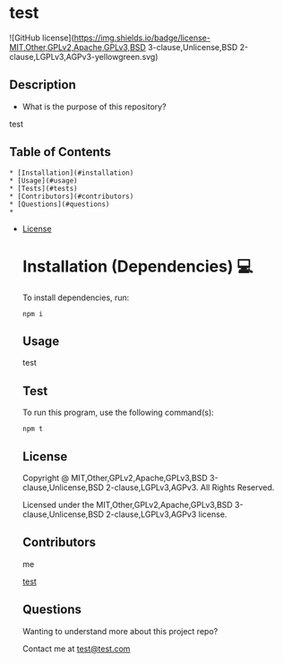 # test
  ![GitHub license](https://img.shields.io/badge/license-MIT,Other,GPLv2,Apache,GPLv3,BSD 3-clause,Unlicense,BSD 2-clause,LGPLv3,AGPv3-yellowgreen.svg)

  ## Description
  * What is the purpose of this repository?<br/>

  test

  ## Table of Contents

    * [Installation](#installation)
    * [Usage](#usage)
    * [Tests](#tests)
    * [Contributors](#contributors)
    * [Questions](#questions)
    * 
* [License](#license)

  
  # Installation (Dependencies) 💻

    To install dependencies,  run:

    ```
    npm i
    ```

  ## Usage

    test

  ## Test

    To run this program, use the following command(s):

    ```
    npm t
    ```

    
    ## License

    Copyright @ MIT,Other,GPLv2,Apache,GPLv3,BSD 3-clause,Unlicense,BSD 2-clause,LGPLv3,AGPv3.  All Rights Reserved.

    Licensed under the MIT,Other,GPLv2,Apache,GPLv3,BSD 3-clause,Unlicense,BSD 2-clause,LGPLv3,AGPv3 license.
    
    
  ## Contributors

    me

    [test](https://github.com/test/)

  ## Questions

    Wanting to understand more about this project repo?

    Contact me at test@test.com

